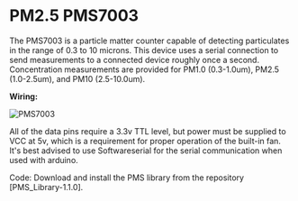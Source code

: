 # PM2.5 PMS7003

The PMS7003 is a particle matter counter capable of detecting particulates in the range of 0.3 to 10 microns. This device uses a serial connection to send measurements to a connected device roughly once a second. Concentration measurements are provided for PM1.0 (0.3-1.0um), PM2.5 (1.0-2.5um), and PM10 (2.5-10.0um).

**Wiring:**

![PMS7003](https://user-images.githubusercontent.com/96729158/147498673-238b31cd-9713-4684-9d6d-33fd92b32af4.png)

All of the data pins require a 3.3v TTL level, but power must be supplied to VCC at 5v, which is a requirement for proper operation of the built-in fan. It's best advised to use Softwareserial for the serial communication when used with arduino.

Code:
Download and install the PMS library from the repository [PMS_Library-1.1.0].

